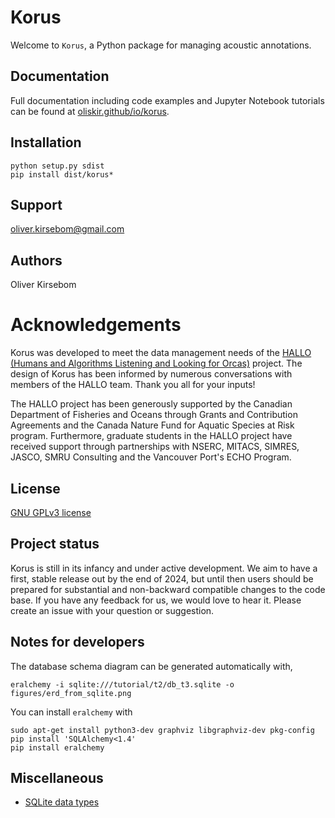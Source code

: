 # Korus

Welcome to `Korus`, a Python package for managing acoustic annotations.


## Documentation

Full documentation including code examples and Jupyter Notebook tutorials
can be found at [oliskir.github/io/korus](https://oliskir.github/io/korus).


## Installation 

```
python setup.py sdist
pip install dist/korus*
```


## Support

oliver.kirsebom@gmail.com


## Authors

Oliver Kirsebom


# Acknowledgements

Korus was developed to meet the data management needs of the 
[HALLO (Humans and Algorithms Listening and Looking for Orcas)](https://orca.research.sfu.ca)
project. The design of Korus has been informed by numerous conversations 
with members of the HALLO team. Thank you all for your inputs!

The HALLO project has been generously supported by the Canadian Department of Fisheries 
and Oceans through Grants and Contribution Agreements and the Canada Nature Fund for Aquatic 
Species at Risk program. Furthermore, graduate students in the HALLO project have received 
support through partnerships with NSERC, MITACS, SIMRES, JASCO, SMRU Consulting and the Vancouver 
Port's ECHO Program. 


## License

[GNU GPLv3 license](https://www.gnu.org/licenses/) 


## Project status

Korus is still in its infancy and under active development. We aim to have a first, stable 
release out by the end of 2024, but until then users should be prepared for substantial and 
non-backward compatible changes to the code base. If you have any feedback for us, we would 
love to hear it. Please create an issue with your question or suggestion.


## Notes for developers

The database schema diagram can be generated automatically with,
```
eralchemy -i sqlite:///tutorial/t2/db_t3.sqlite -o figures/erd_from_sqlite.png
```
You can install `eralchemy` with
```
sudo apt-get install python3-dev graphviz libgraphviz-dev pkg-config
pip install 'SQLAlchemy<1.4'
pip install eralchemy
```


## Miscellaneous

 * [SQLite data types](https://www.sqlite.org/datatype3.html)



